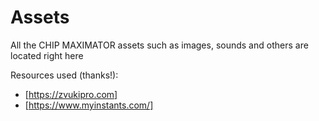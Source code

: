# Assets

All the CHIP MAXIMATOR assets such as images, sounds and others are located
right here

Resources used (thanks!):

- [https://zvukipro.com]
- [https://www.myinstants.com/]
